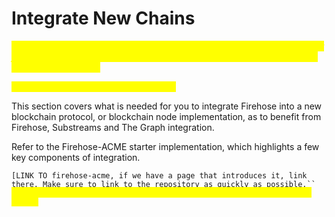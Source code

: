 # Integrate New Chains

_<mark style="color:yellow;">**\[\[slm:] convert page to section title header in menu through the summary file per Alex. Will need to come up with some kind of strategy to migrate this page's content.]**</mark>_

_<mark style="color:yellow;">**\[\[slm:] content has not been updated.]**</mark>_

This section covers what is needed for you to integrate Firehose into a new blockchain protocol, or blockchain node implementation, as to benefit from Firehose, Substreams and The Graph integration.

Refer to the Firehose-ACME starter implementation, which highlights a few key components of integration.&#x20;

`[LINK TO firehose-acme, if we have a page that introduces it, link there. Make sure to link to the repository as quickly as possible.`` `<mark style="color:yellow;">`These guys are extreme coders, they'll want to know the low-levels fast.]`</mark>
